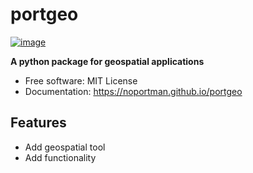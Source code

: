 # portgeo


[![image](https://img.shields.io/pypi/v/portgeo.svg)](https://pypi.python.org/pypi/portgeo)


**A python package for geospatial applications**


-   Free software: MIT License
-   Documentation: https://noportman.github.io/portgeo


## Features

-   Add geospatial tool
-   Add functionality
